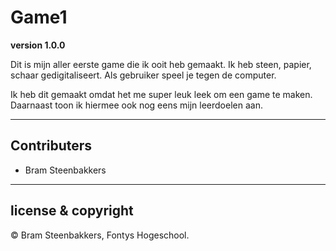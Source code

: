 # Game1

**version 1.0.0**

Dit is mijn aller eerste game die ik ooit heb gemaakt. Ik heb steen, papier, schaar gedigitaliseert.
Als gebruiker speel je tegen de computer.

Ik heb dit gemaakt omdat het me super leuk leek om een game te maken. 
Daarnaast toon ik hiermee ook nog eens mijn leerdoelen aan.

---

## Contributers

- Bram Steenbakkers

---

## license & copyright

© Bram Steenbakkers, Fontys Hogeschool.
